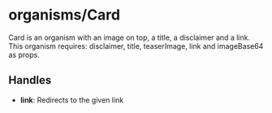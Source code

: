 <!-- firescout-component -->

# organisms/Card

Card is an organism with an image on top, a title, a disclaimer and a link. This organism requires: disclaimer, title, teaserImage, link and imageBase64 as props.

## Handles

- **link**: Redirects to the given link
